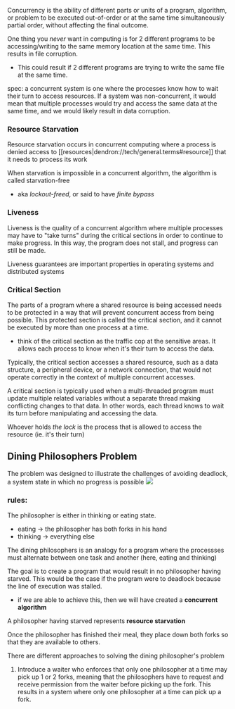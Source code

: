 
Concurrency is the ability of different parts or units of a program, algorithm, or problem to be executed out-of-order or at the same time simultaneously partial order, without affecting the final outcome.

One thing you *never* want in computing is for 2 different programs to be accessing/writing to the same memory location at the same time. This results in file corruption.
- This could result if 2 different programs are trying to write the same file at the same time.

spec: a concurrent system is one where the processes know how to wait their turn to access resources. If a system was non-concurrent, it would mean that multiple processes would try and access the same data at the same time, and we would likely result in data corruption.

### Resource Starvation
Resource starvation occurs in concurrent computing where a process is denied access to [[resources|dendron://tech/general.terms#resource]] that it needs to process its work

When starvation is impossible in a concurrent algorithm, the algorithm is called starvation-free
- aka *lockout-freed*, or said to have *finite bypass*

### Liveness
Liveness is the quality of a concurrent algorithm where multiple processes may have to "take turns" during the critical sections in order to continue to make progress. In this way, the program does not stall, and progress can still be made.

Liveness guarantees are important properties in operating systems and distributed systems

### Critical Section
The parts of a program where a shared resource is being accessed needs to be protected in a way that will prevent concurrent access from being possible. This protected section is called the critical section, and it cannot be executed by more than one process at a time.
- think of the critical section as the traffic cop at the sensitive areas. It allows each process to know when it's their turn to access the data.

Typically, the critical section accesses a shared resource, such as a data structure, a peripheral device, or a network connection, that would not operate correctly in the context of multiple concurrent accesses.

A critical section is typically used when a multi-threaded program must update multiple related variables without a separate thread making conflicting changes to that data. In other words, each thread knows to wait its turn before manipulating and accessing the data.

Whoever holds *the lock* is the process that is allowed to access the resource (ie. it's their turn)

## Dining Philosophers Problem
The problem was designed to illustrate the challenges of avoiding deadlock, a system state in which no progress is possible
![](/assets/images/2021-07-30-09-00-51.png)
### rules:
The philosopher is either in thinking or eating state.
- eating -> the philosopher has both forks in his hand
- thinking -> everything else

The dining philosophers is an analogy for a program where the processses must alternate between one task and another (here, eating and thinking)

The goal is to create a program that would result in no philosopher having starved. This would be the case if the program were to deadlock because the line of execution was stalled.
- if we are able to achieve this, then we will have created a **concurrent algorithm**

A philosopher having starved represents **resource starvation**

Once the philosopher has finished their meal, they place down both forks so that they are available to others.

There are different approaches to solving the dining philosopher's problem
1. Introduce a waiter who enforces that only one philosopher at a time may pick up 1 or 2 forks, meaning that the philosophers have to request and receive permission from the waiter before picking up the fork. This results in a system where only one philosopher at a time can pick up a fork.